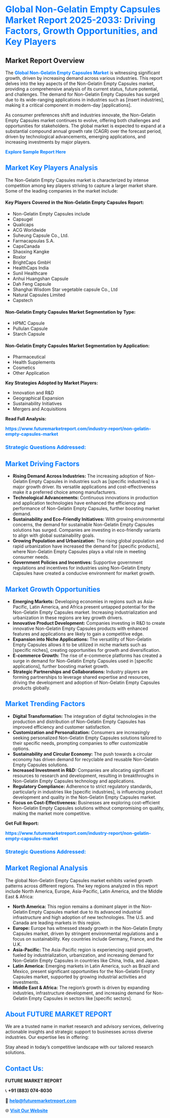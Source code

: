 <h1 style="color: #007BFF;">Global Non-Gelatin Empty Capsules Market Report 2025-2033: Driving Factors, Growth Opportunities, and Key Players</h1>

<section id="overview">
<h2>Market Report Overview</h2>
<p>The <a href="https://www.futuremarketreport.com/industry-report/non-gelatin-empty-capsules-market" style="color: #007BFF; text-decoration: none;"><strong>Global Non-Gelatin Empty Capsules Market</strong></a> is witnessing significant growth, driven by increasing demand across various industries. This report delves into the key aspects of the Non-Gelatin Empty Capsules market, providing a comprehensive analysis of its current status, future potential, and challenges. The demand for Non-Gelatin Empty Capsules has surged due to its wide-ranging applications in industries such as [insert industries], making it a critical component in modern-day [applications].</p>
<p>As consumer preferences shift and industries innovate, the Non-Gelatin Empty Capsules market continues to evolve, offering both challenges and opportunities for stakeholders. The global market is expected to expand at a substantial compound annual growth rate (CAGR) over the forecast period, driven by technological advancements, emerging applications, and increasing investments by major players.</p>
</section>

<section id="overview">
<p><a href="https://www.futuremarketreport.com/request-sample/reportId=98744" style="color: #007BFF; text-decoration: none;"><strong>Explore Sample Report Here</strong></a></p>
</section>

<section id="key-players">
<h2 style="color: #007BFF;">Market Key Players Analysis</h2>
<p>The Non-Gelatin Empty Capsules market is characterized by intense competition among key players striving to capture a larger market share. Some of the leading companies in the market include:</p>
<h4>Key Players Covered in the Non-Gelatin Empty Capsules Report:</h4>
<ul><li>Non-Gelatin Empty Capsules include</li><li>Capsugel</li><li>Qualicaps</li><li>ACG Worldwide</li><li>Suheung Capsule Co., Ltd.</li><li>Farmacapsulas S.A.</li><li>CapsCanada</li><li>Shaoxing Kangke</li><li>Roxlor</li><li>BrightCaps GmbH</li><li>HealthCaps India</li><li>Sunil Healthcare</li><li>Anhui Huangshan Capsule</li><li>Dah Feng Capsule</li><li>Shanghai Wisdom Star vegetable capsule Co., Ltd</li><li>Natural Capsules Limited</li><li>Capstech</li></ul>
<h4>Non-Gelatin Empty Capsules Market Segmentation by Type:</h4>
<ul><li>HPMC Capsule</li><li>Pullulan Capsule</li><li>Starch Capsule</li></ul>

<h4>Non-Gelatin Empty Capsules Market Segmentation by Application:</h4>
<ul><li>Pharmaceutical</li><li>Health Supplements</li><li>Cosmetics</li><li>Other Application</li></ul>
<p><strong>Key Strategies Adopted by Market Players:</strong></p>
<ul>
<li>Innovation and R&D</li>
<li>Geographical Expansion</li>
<li>Sustainability Initiatives</li>
<li>Mergers and Acquisitions</li>
</ul>
</section>

<section>
<p><strong>Read Full Analysis: </strong></p><a href="https://www.futuremarketreport.com/industry-report/non-gelatin-empty-capsules-market" style="color: #007BFF; text-decoration: none;"><strong>https://www.futuremarketreport.com/industry-report/non-gelatin-empty-capsules-market</strong></a>
<h3 style="color: #007BFF;">Strategic Questions Addressed:</h3>
</section>

<section id="driving-factors">
<h2 style="color: #007BFF;">Market Driving Factors</h2>
<ul>
<li><strong>Rising Demand Across Industries:</strong> The increasing adoption of Non-Gelatin Empty Capsules in industries such as [specific industries] is a major growth driver. Its versatile applications and cost-effectiveness make it a preferred choice among manufacturers.</li>
<li><strong>Technological Advancements:</strong> Continuous innovations in production and application technologies have enhanced the efficiency and performance of Non-Gelatin Empty Capsules, further boosting market demand.</li>
<li><strong>Sustainability and Eco-Friendly Initiatives:</strong> With growing environmental concerns, the demand for sustainable Non-Gelatin Empty Capsules solutions has surged. Companies are investing in eco-friendly variants to align with global sustainability goals.</li>
<li><strong>Growing Population and Urbanization:</strong> The rising global population and rapid urbanization have increased the demand for [specific products], where Non-Gelatin Empty Capsules plays a vital role in meeting consumer needs.</li>
<li><strong>Government Policies and Incentives:</strong> Supportive government regulations and incentives for industries using Non-Gelatin Empty Capsules have created a conducive environment for market growth.</li>
</ul>
</section>

<section id="growth-opportunities">
<h2 style="color: #007BFF;">Market Growth Opportunities</h2>
<ul>
<li><strong>Emerging Markets:</strong> Developing economies in regions such as Asia-Pacific, Latin America, and Africa present untapped potential for the Non-Gelatin Empty Capsules market. Increasing industrialization and urbanization in these regions are key growth drivers.</li>
<li><strong>Innovative Product Development:</strong> Companies investing in R&D to create innovative Non-Gelatin Empty Capsules products with enhanced features and applications are likely to gain a competitive edge.</li>
<li><strong>Expansion into Niche Applications:</strong> The versatility of Non-Gelatin Empty Capsules allows it to be utilized in niche markets such as [specific niches], creating opportunities for growth and diversification.</li>
<li><strong>E-commerce Growth:</strong> The rise of e-commerce platforms has created a surge in demand for Non-Gelatin Empty Capsules used in [specific applications], further boosting market growth.</li>
<li><strong>Strategic Partnerships and Collaborations:</strong> Industry players are forming partnerships to leverage shared expertise and resources, driving the development and adoption of Non-Gelatin Empty Capsules products globally.</li>
</ul>
</section>

<section id="trending-factors">
<h2 style="color: #007BFF;">Market Trending Factors</h2>
<ul>
<li><strong>Digital Transformation:</strong> The integration of digital technologies in the production and distribution of Non-Gelatin Empty Capsules has improved efficiency and customer satisfaction.</li>
<li><strong>Customization and Personalization:</strong> Consumers are increasingly seeking personalized Non-Gelatin Empty Capsules solutions tailored to their specific needs, prompting companies to offer customizable options.</li>
<li><strong>Sustainability and Circular Economy:</strong> The push towards a circular economy has driven demand for recyclable and reusable Non-Gelatin Empty Capsules solutions.</li>
<li><strong>Increased Investment in R&D:</strong> Companies are allocating significant resources to research and development, resulting in breakthroughs in Non-Gelatin Empty Capsules technology and applications.</li>
<li><strong>Regulatory Compliance:</strong> Adherence to strict regulatory standards, particularly in industries like [specific industries], is influencing product development and quality in the Non-Gelatin Empty Capsules market.</li>
<li><strong>Focus on Cost-Effectiveness:</strong> Businesses are exploring cost-efficient Non-Gelatin Empty Capsules solutions without compromising on quality, making the market more competitive.</li>
</ul>
</section>

<section>
<p><strong>Get Full Report: </strong></p><a href="https://www.futuremarketreport.com/industry-report/non-gelatin-empty-capsules-market" style="color: #007BFF; text-decoration: none;"><strong>https://www.futuremarketreport.com/industry-report/non-gelatin-empty-capsules-market</strong></a>
<h3 style="color: #007BFF;">Strategic Questions Addressed:</h3>
</section>


<section id="regional-analysis">
<h2 style="color: #007BFF;">Market Regional Analysis</h2>
<p>The global Non-Gelatin Empty Capsules market exhibits varied growth patterns across different regions. The key regions analyzed in this report include North America, Europe, Asia-Pacific, Latin America, and the Middle East & Africa:</p>
<ul>
<li><strong>North America:</strong> This region remains a dominant player in the Non-Gelatin Empty Capsules market due to its advanced industrial infrastructure and high adoption of new technologies. The U.S. and Canada are leading markets in this region.</li>
<li><strong>Europe:</strong> Europe has witnessed steady growth in the Non-Gelatin Empty Capsules market, driven by stringent environmental regulations and a focus on sustainability. Key countries include Germany, France, and the U.K.</li>
<li><strong>Asia-Pacific:</strong> The Asia-Pacific region is experiencing rapid growth, fueled by industrialization, urbanization, and increasing demand for Non-Gelatin Empty Capsules in countries like China, India, and Japan.</li>
<li><strong>Latin America:</strong> Emerging markets in Latin America, such as Brazil and Mexico, present significant opportunities for the Non-Gelatin Empty Capsules market, supported by growing industrial activities and investments.</li>
<li><strong>Middle East & Africa:</strong> The region’s growth is driven by expanding industries, infrastructure development, and increasing demand for Non-Gelatin Empty Capsules in sectors like [specific sectors].</li>
</ul>
</section>

<footer>
<h2 style="color: #007BFF;">About FUTURE MARKET REPORT</h2>
<p>We are a trusted name in market research and advisory services, delivering actionable insights and strategic support to businesses across diverse industries. Our expertise lies in offering:</p>

<p>Stay ahead in today’s competitive landscape with our tailored research solutions.</p>

<h2 style="color: #007BFF;">Contact Us:</h2>
<p><strong>FUTURE MARKET REPORT</strong></p>
<p>📞 <strong>+91 (883) 074-8030</strong></p>
<p>📧 <strong><a href="mailto:help@futuremarketreport.com" style="color: #007BFF;">help@futuremarketreport.com</a></strong></p>
<p>🌐 <strong><a href="https://www.futuremarketreport.com/" style="color: #007BFF;">Visit Our Website</a></strong></p>
</footer>